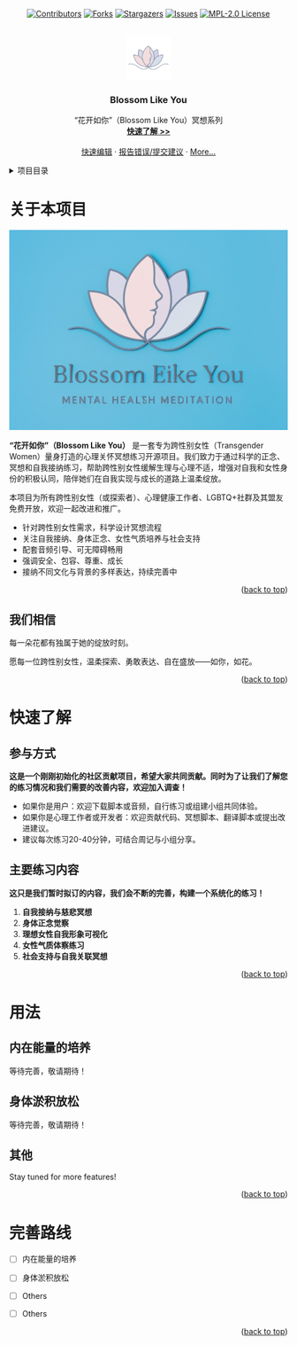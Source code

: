<a id="readme-top"></a>

<div align="center">

[![Contributors][contributors-shield]][contributors-url]
[![Forks][forks-shield]][forks-url]
[![Stargazers][stars-shield]][stars-url]
[![Issues][issues-shield]][issues-url]
[![MPL-2.0 License][license-shield]][license-url]

</div>

<br />

<div align="center">
  <a href="https://github.com/iuu6/blossom-selves">
    <img src="images/logos/logo.png" alt="Logo" width="80" height="80">
  </a>
  <h3 align="center">Blossom Like You</h3>
  <p align="center">
    “花开如你”（Blossom Like You）冥想系列
    <br />
    <a href="https://github.com/iuu6/blossom-selves?tab=readme-ov-file#快速了解"><strong>快速了解 >></strong></a>
    <br />
    <br />
    <a href="https://github.dev/iuu6/blossom-selves">快速编辑</a>
    ·
    <a href="https://github.com/iuu6/blossom-selves/issues">报告错误/提交建议</a>
    ·
    <a href="#">More...</a>
  </p>

</div>




<details>
  <summary>项目目录</summary>
  <ol>
    <li>
      <a href="#关于本项目">关于本项目</a>
      <ul>
        <li><a href="#我们相信">我们相信</a></li>
      </ul>
    </li>
    <li>
      <a href="#快速了解">快速了解</a>
      <ul>
        <li><a href="#参与方式">参与方式</a></li>
        <li><a href="#主要练习内容">主要练习内容</a></li>
      </ul>
    </li>
    <li><a href="#用法">用法</a></li>
    <li><a href="#完善路线">完善路线</a></li>
  </ol>
</details>



# 关于本项目

<img src="images/logos/product-screenshot.jpg" alt="product-screenshot" width="512" height="361">

**“花开如你”（Blossom Like You）** 是一套专为跨性别女性（Transgender Women）量身打造的心理关怀冥想练习开源项目。我们致力于通过科学的正念、冥想和自我接纳练习，帮助跨性别女性缓解生理与心理不适，增强对自我和女性身份的积极认同，陪伴她们在自我实现与成长的道路上温柔绽放。

本项目为所有跨性别女性（或探索者）、心理健康工作者、LGBTQ+社群及其盟友免费开放，欢迎一起改进和推广。

- 针对跨性别女性需求，科学设计冥想流程
- 关注自我接纳、身体正念、女性气质培养与社会支持
- 配套音频引导、可无障碍畅用
- 强调安全、包容、尊重、成长
- 接纳不同文化与背景的多样表达，持续完善中

<p align="right">(<a href="#readme-top">back to top</a>)</p>

## 我们相信

每一朵花都有独属于她的绽放时刻。

愿每一位跨性别女性，温柔探索、勇敢表达、自在盛放——如你，如花。

<p align="right">(<a href="#readme-top">back to top</a>)</p>

# 快速了解

## 参与方式

**这是一个刚刚初始化的社区贡献项目，希望大家共同贡献。同时为了让我们了解您的练习情况和我们需要的改善内容，欢迎加入调查！**

- 如果你是用户：欢迎下载脚本或音频，自行练习或组建小组共同体验。
- 如果你是心理工作者或开发者：欢迎贡献代码、冥想脚本、翻译脚本或提出改进建议。
- 建议每次练习20-40分钟，可结合周记与小组分享。

## 主要练习内容

**这只是我们暂时拟订的内容，我们会不断的完善，构建一个系统化的练习！**

1. **自我接纳与慈悲冥想**
2. **身体正念觉察**
3. **理想女性自我形象可视化**
4. **女性气质体察练习**
5. **社会支持与自我关联冥想**

<p align="right">(<a href="#readme-top">back to top</a>)</p>

# 用法

## 内在能量的培养

等待完善，敬请期待！

## 身体淤积放松

等待完善，敬请期待！

## 其他

Stay tuned for more features!

<p align="right">(<a href="#readme-top">back to top</a>)</p>

# 完善路线

- [ ] 内在能量的培养

- [ ] 身体淤积放松

- [ ] Others

- [ ] Others

<p align="right">(<a href="#readme-top">back to top</a>)</p>



[contributors-shield]: https://img.shields.io/github/contributors/iuu6/blossom-selves.svg?style=for-the-badge
[contributors-url]: https://github.com/iuu6/blossom-selves/graphs/contributors
[forks-shield]: https://img.shields.io/github/forks/iuu6/blossom-selves.svg?style=for-the-badge
[forks-url]: https://github.com/iuu6/blossom-selves/network/members
[stars-shield]: https://img.shields.io/github/stars/iuu6/blossom-selves.svg?style=for-the-badge
[stars-url]: https://github.com/iuu6/blossom-selves/stargazers
[issues-shield]: https://img.shields.io/github/issues/iuu6/blossom-selves.svg?style=for-the-badge
[issues-url]: https://github.com/iuu6/blossom-selves/issues
[license-shield]: https://img.shields.io/github/license/iuu6/blossom-selves.svg?style=for-the-badge
[license-url]: https://github.com/iuu6/blossom-selves/blob/master/LICENSE